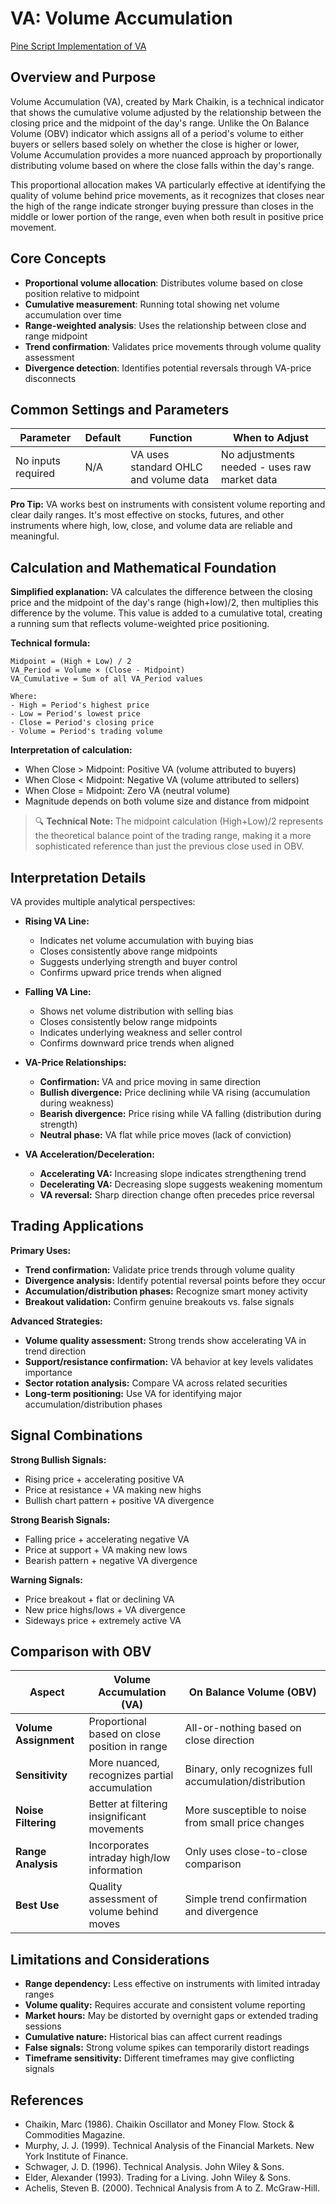 # VA: Volume Accumulation

[Pine Script Implementation of VA](https://github.com/mihakralj/pinescript/blob/main/indicators/volume/va.pine)

## Overview and Purpose

Volume Accumulation (VA), created by Mark Chaikin, is a technical indicator that shows the cumulative volume adjusted by the relationship between the closing price and the midpoint of the day's range. Unlike the On Balance Volume (OBV) indicator which assigns all of a period's volume to either buyers or sellers based solely on whether the close is higher or lower, Volume Accumulation provides a more nuanced approach by proportionally distributing volume based on where the close falls within the day's range.

This proportional allocation makes VA particularly effective at identifying the quality of volume behind price movements, as it recognizes that closes near the high of the range indicate stronger buying pressure than closes in the middle or lower portion of the range, even when both result in positive price movement.

## Core Concepts

* **Proportional volume allocation**: Distributes volume based on close position relative to midpoint
* **Cumulative measurement**: Running total showing net volume accumulation over time
* **Range-weighted analysis**: Uses the relationship between close and range midpoint
* **Trend confirmation**: Validates price movements through volume quality assessment
* **Divergence detection**: Identifies potential reversals through VA-price disconnects

## Common Settings and Parameters

| Parameter | Default | Function | When to Adjust |
|-----------|---------|----------|---------------|
| No inputs required | N/A | VA uses standard OHLC and volume data | No adjustments needed - uses raw market data |

**Pro Tip:** VA works best on instruments with consistent volume reporting and clear daily ranges. It's most effective on stocks, futures, and other instruments where high, low, close, and volume data are reliable and meaningful.

## Calculation and Mathematical Foundation

**Simplified explanation:**
VA calculates the difference between the closing price and the midpoint of the day's range (high+low)/2, then multiplies this difference by the volume. This value is added to a cumulative total, creating a running sum that reflects volume-weighted price positioning.

**Technical formula:**
```
Midpoint = (High + Low) / 2
VA_Period = Volume × (Close - Midpoint)
VA_Cumulative = Sum of all VA_Period values

Where:
- High = Period's highest price
- Low = Period's lowest price  
- Close = Period's closing price
- Volume = Period's trading volume
```

**Interpretation of calculation:**
- When Close > Midpoint: Positive VA (volume attributed to buyers)
- When Close < Midpoint: Negative VA (volume attributed to sellers)
- When Close = Midpoint: Zero VA (neutral volume)
- Magnitude depends on both volume size and distance from midpoint

> 🔍 **Technical Note:** The midpoint calculation (High+Low)/2 represents the theoretical balance point of the trading range, making it a more sophisticated reference than just the previous close used in OBV.

## Interpretation Details

VA provides multiple analytical perspectives:

* **Rising VA Line:**
  - Indicates net volume accumulation with buying bias
  - Closes consistently above range midpoints
  - Suggests underlying strength and buyer control
  - Confirms upward price trends when aligned

* **Falling VA Line:**
  - Shows net volume distribution with selling bias
  - Closes consistently below range midpoints
  - Indicates underlying weakness and seller control
  - Confirms downward price trends when aligned

* **VA-Price Relationships:**
  - **Confirmation:** VA and price moving in same direction
  - **Bullish divergence:** Price declining while VA rising (accumulation during weakness)
  - **Bearish divergence:** Price rising while VA falling (distribution during strength)
  - **Neutral phase:** VA flat while price moves (lack of conviction)

* **VA Acceleration/Deceleration:**
  - **Accelerating VA:** Increasing slope indicates strengthening trend
  - **Decelerating VA:** Decreasing slope suggests weakening momentum
  - **VA reversal:** Sharp direction change often precedes price reversal

## Trading Applications

**Primary Uses:**
- **Trend confirmation:** Validate price trends through volume quality
- **Divergence analysis:** Identify potential reversal points before they occur
- **Accumulation/distribution phases:** Recognize smart money activity
- **Breakout validation:** Confirm genuine breakouts vs. false signals

**Advanced Strategies:**
- **Volume quality assessment:** Strong trends show accelerating VA in trend direction
- **Support/resistance confirmation:** VA behavior at key levels validates importance
- **Sector rotation analysis:** Compare VA across related securities
- **Long-term positioning:** Use VA for identifying major accumulation/distribution phases

## Signal Combinations

**Strong Bullish Signals:**
- Rising price + accelerating positive VA
- Price at resistance + VA making new highs
- Bullish chart pattern + positive VA divergence

**Strong Bearish Signals:**
- Falling price + accelerating negative VA
- Price at support + VA making new lows
- Bearish pattern + negative VA divergence

**Warning Signals:**
- Price breakout + flat or declining VA
- New price highs/lows + VA divergence
- Sideways price + extremely active VA

## Comparison with OBV

| Aspect | Volume Accumulation (VA) | On Balance Volume (OBV) |
|--------|--------------------------|-------------------------|
| **Volume Assignment** | Proportional based on close position in range | All-or-nothing based on close direction |
| **Sensitivity** | More nuanced, recognizes partial accumulation | Binary, only recognizes full accumulation/distribution |
| **Noise Filtering** | Better at filtering insignificant movements | More susceptible to noise from small price changes |
| **Range Analysis** | Incorporates intraday high/low information | Only uses close-to-close comparison |
| **Best Use** | Quality assessment of volume behind moves | Simple trend confirmation and divergence |

## Limitations and Considerations

* **Range dependency:** Less effective on instruments with limited intraday ranges
* **Volume quality:** Requires accurate and consistent volume reporting
* **Market hours:** May be distorted by overnight gaps or extended trading sessions
* **Cumulative nature:** Historical bias can affect current readings
* **False signals:** Strong volume spikes can temporarily distort readings
* **Timeframe sensitivity:** Different timeframes may give conflicting signals

## References

* Chaikin, Marc (1986). Chaikin Oscillator and Money Flow. Stock & Commodities Magazine.
* Murphy, J. J. (1999). Technical Analysis of the Financial Markets. New York Institute of Finance.
* Schwager, J. D. (1996). Technical Analysis. John Wiley & Sons.
* Elder, Alexander (1993). Trading for a Living. John Wiley & Sons.
* Achelis, Steven B. (2000). Technical Analysis from A to Z. McGraw-Hill.
